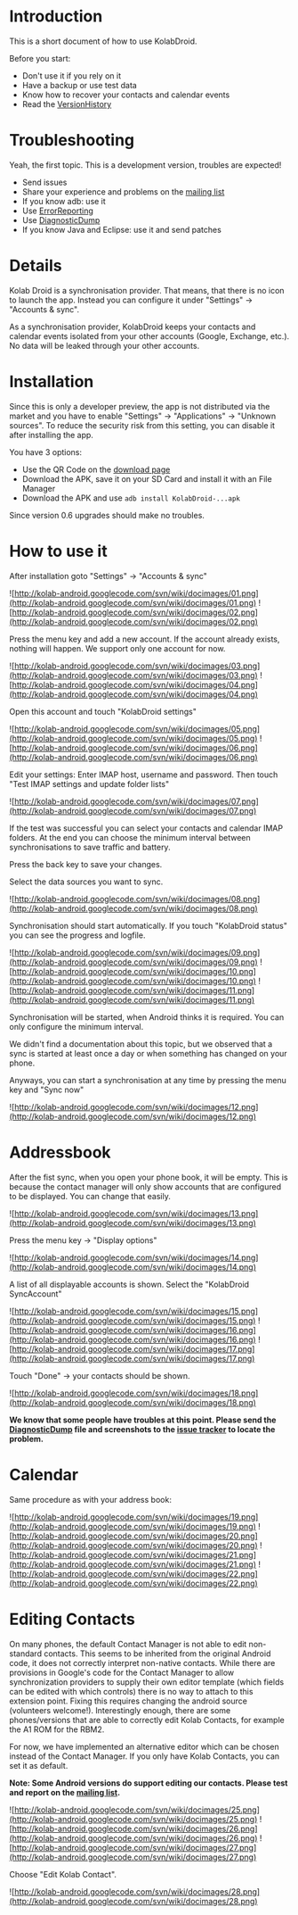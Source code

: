 # Introduction #

This is a short document of how to use KolabDroid.

Before you start:

  * Don't use it if you rely on it
  * Have a backup or use test data
  * Know how to recover your contacts and calendar events
  * Read the [VersionHistory](VersionHistory.md)

# Troubleshooting #

Yeah, the first topic. This is a development version, troubles are expected!

  * Send issues
  * Share your experience and problems on the [mailing list](http://groups.google.com/group/kolab-connector-discuss)
  * If you know adb: use it
  * Use [ErrorReporting](ErrorReporting.md)
  * Use [DiagnosticDump](DiagnosticDump.md)
  * If you know Java and Eclipse: use it and send patches

# Details #

Kolab Droid is a synchronisation provider. That means, that there is no icon to launch the app. Instead you can configure it under "Settings" -> "Accounts & sync".

As a synchronisation provider, KolabDroid keeps your contacts and calendar events isolated from your other accounts (Google, Exchange, etc.). No data will be leaked through your other accounts.

# Installation #

Since this is only a developer preview, the app is not distributed via the market and you have to enable "Settings" -> "Applications" -> "Unknown sources". To reduce the security risk from this setting, you can disable it after installing the app.

You have 3 options:

  * Use the QR Code on the [download page](http://code.google.com/p/kolab-android/downloads/list)
  * Download the APK, save it on your SD Card and install it with an File Manager
  * Download the APK and use `adb install KolabDroid-...apk`

Since version 0.6 upgrades should make no troubles.

# How to use it #

After installation goto "Settings" -> "Accounts & sync"

![http://kolab-android.googlecode.com/svn/wiki/docimages/01.png](http://kolab-android.googlecode.com/svn/wiki/docimages/01.png)
![http://kolab-android.googlecode.com/svn/wiki/docimages/02.png](http://kolab-android.googlecode.com/svn/wiki/docimages/02.png)

Press the menu key and add a new account. If the account already exists, nothing will happen. We support only one account for now.

![http://kolab-android.googlecode.com/svn/wiki/docimages/03.png](http://kolab-android.googlecode.com/svn/wiki/docimages/03.png)
![http://kolab-android.googlecode.com/svn/wiki/docimages/04.png](http://kolab-android.googlecode.com/svn/wiki/docimages/04.png)

Open this account and touch "KolabDroid settings"

![http://kolab-android.googlecode.com/svn/wiki/docimages/05.png](http://kolab-android.googlecode.com/svn/wiki/docimages/05.png)
![http://kolab-android.googlecode.com/svn/wiki/docimages/06.png](http://kolab-android.googlecode.com/svn/wiki/docimages/06.png)

Edit your settings: Enter IMAP host, username and password. Then touch "Test IMAP settings and update folder lists"

![http://kolab-android.googlecode.com/svn/wiki/docimages/07.png](http://kolab-android.googlecode.com/svn/wiki/docimages/07.png)

If the test was successful you can select your contacts and calendar IMAP folders. At the end you can choose the minimum interval between synchronisations to save traffic and battery.

Press the back key to save your changes.

Select the data sources you want to sync.

![http://kolab-android.googlecode.com/svn/wiki/docimages/08.png](http://kolab-android.googlecode.com/svn/wiki/docimages/08.png)

Synchronisation should start automatically. If you touch "KolabDroid status" you can see the progress and logfile.

![http://kolab-android.googlecode.com/svn/wiki/docimages/09.png](http://kolab-android.googlecode.com/svn/wiki/docimages/09.png)
![http://kolab-android.googlecode.com/svn/wiki/docimages/10.png](http://kolab-android.googlecode.com/svn/wiki/docimages/10.png)
![http://kolab-android.googlecode.com/svn/wiki/docimages/11.png](http://kolab-android.googlecode.com/svn/wiki/docimages/11.png)

Synchronisation will be started, when Android thinks it is required. You can only configure the minimum interval.

We didn't find a documentation about this topic, but we observed that a sync is started at least once a day or when something has changed on your phone.

Anyways, you can start a synchronisation at any time by pressing the menu key and "Sync now"

![http://kolab-android.googlecode.com/svn/wiki/docimages/12.png](http://kolab-android.googlecode.com/svn/wiki/docimages/12.png)

# Addressbook #

After the fist sync, when you open your phone book, it will be empty. This is because the contact manager will only show accounts that are configured to be displayed. You can change that easily.

![http://kolab-android.googlecode.com/svn/wiki/docimages/13.png](http://kolab-android.googlecode.com/svn/wiki/docimages/13.png)

Press the menu key -> "Display options"

![http://kolab-android.googlecode.com/svn/wiki/docimages/14.png](http://kolab-android.googlecode.com/svn/wiki/docimages/14.png)

A list of all displayable accounts is shown. Select the "KolabDroid SyncAccount"

![http://kolab-android.googlecode.com/svn/wiki/docimages/15.png](http://kolab-android.googlecode.com/svn/wiki/docimages/15.png)
![http://kolab-android.googlecode.com/svn/wiki/docimages/16.png](http://kolab-android.googlecode.com/svn/wiki/docimages/16.png)
![http://kolab-android.googlecode.com/svn/wiki/docimages/17.png](http://kolab-android.googlecode.com/svn/wiki/docimages/17.png)

Touch "Done" -> your contacts should be shown.

![http://kolab-android.googlecode.com/svn/wiki/docimages/18.png](http://kolab-android.googlecode.com/svn/wiki/docimages/18.png)

**We know that some people have troubles at this point. Please send the [DiagnosticDump](DiagnosticDump.md) file and screenshots to the [issue tracker](http://code.google.com/p/kolab-android/issues/list) to locate the problem.**

# Calendar #

Same procedure as with your address book:

![http://kolab-android.googlecode.com/svn/wiki/docimages/19.png](http://kolab-android.googlecode.com/svn/wiki/docimages/19.png)
![http://kolab-android.googlecode.com/svn/wiki/docimages/20.png](http://kolab-android.googlecode.com/svn/wiki/docimages/20.png)
![http://kolab-android.googlecode.com/svn/wiki/docimages/21.png](http://kolab-android.googlecode.com/svn/wiki/docimages/21.png)
![http://kolab-android.googlecode.com/svn/wiki/docimages/22.png](http://kolab-android.googlecode.com/svn/wiki/docimages/22.png)

# Editing Contacts #

On many phones, the default Contact Manager is not able to edit non-standard contacts. This seems to be inherited from the original Android code, it does not correctly interpret non-native contacts. While there are provisions in Google's code for the Contact Manager to allow synchronization providers to supply their own editor template (which fields can be edited with which controls) there is no way to attach to this extension point. Fixing this requires changing the android source (volunteers welcome!). Interestingly enough, there are some phones/versions that are able to correctly edit Kolab Contacts, for example the A1 ROM for the RBM2.

For now, we have implemented an alternative editor which can be chosen instead of the Contact Manager. If you only have Kolab Contacts, you can set it as default.

**Note: Some Android versions do support editing our contacts. Please test and report on the [mailing list](http://groups.google.com/group/kolab-connector-discuss).**


![http://kolab-android.googlecode.com/svn/wiki/docimages/25.png](http://kolab-android.googlecode.com/svn/wiki/docimages/25.png)
![http://kolab-android.googlecode.com/svn/wiki/docimages/26.png](http://kolab-android.googlecode.com/svn/wiki/docimages/26.png)
![http://kolab-android.googlecode.com/svn/wiki/docimages/27.png](http://kolab-android.googlecode.com/svn/wiki/docimages/27.png)

Choose "Edit Kolab Contact".

![http://kolab-android.googlecode.com/svn/wiki/docimages/28.png](http://kolab-android.googlecode.com/svn/wiki/docimages/28.png)